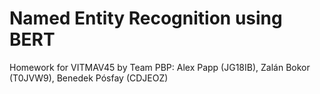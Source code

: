 # Named Entity Recognition using BERT
Homework for VITMAV45 by Team PBP: Alex Papp (JG18IB), Zalán Bokor (T0JVW9), Benedek Pósfay (CDJEOZ)
